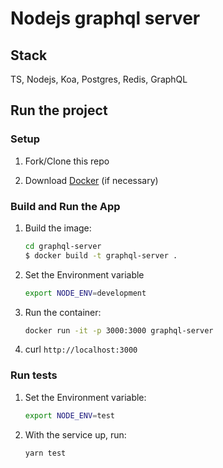 # Nodejs graphql server

## Stack

TS, Nodejs, Koa, Postgres, Redis, GraphQL

## Run the project

### Setup

1. Fork/Clone this repo

1. Download [Docker](https://docs.docker.com/docker-for-mac/install/) (if necessary)

### Build and Run the App

1. Build the image:
  
    ```sh
    cd graphql-server
    $ docker build -t graphql-server .
    ```

1. Set the Environment variable

    ```sh
    export NODE_ENV=development
    ```

1. Run the container:

    ```sh
    docker run -it -p 3000:3000 graphql-server
    ```

1. curl `http://localhost:3000`

### Run tests

1. Set the Environment variable:

   ```sh
   export NODE_ENV=test
   ```

1. With the service up, run:

   ```sh
   yarn test
   ```
